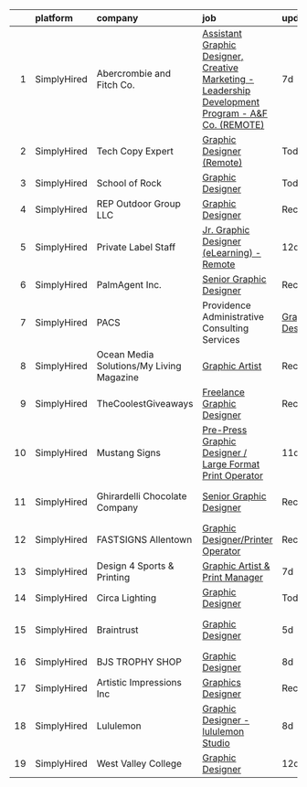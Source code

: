 

|    | platform    | company                                              | job                                                                                                                                                                                                             | update_time   | location           |
|---:|:------------|:-----------------------------------------------------|:----------------------------------------------------------------------------------------------------------------------------------------------------------------------------------------------------------------|:--------------|:-------------------|
|  1 | SimplyHired | Abercrombie and Fitch Co.                            | [Assistant Graphic Designer, Creative Marketing - Leadership Development Program - A&F Co. (REMOTE)](https://www.simplyhired.com/job/ojazwMRKXhkkqLM4Enx8fagD7xyjh2Y8NWxfQjavGrz0FVznsx3FWQ?q=graphic+designer) | 7d            | Columbus, OH       |
|  2 | SimplyHired | Tech Copy Expert                                     | [Graphic Designer (Remote)](https://www.simplyhired.com/job/tR-sCIBr-fH2dqMvPGhcQNO8X0K6YnyUBGEn5uifyHV5KJo3bLotBQ?q=graphic+designer)                                                                          | Today         | Remote             |
|  3 | SimplyHired | School of Rock                                       | [Graphic Designer](https://www.simplyhired.com/job/giseLqo5E5D4MCh15bh4A-LW75lEyTSAihXCe5KBTYv71X2OB_9Qrw?q=graphic+designer)                                                                                   | Today         | Lawrence, NJ       |
|  4 | SimplyHired | REP Outdoor Group LLC                                | [Graphic Designer](https://www.simplyhired.com/job/LyWXjyMcNIrgP79X5l1pytjgO2X3qq5Ey2_pUaCfeW0NxQd62xjn3w?q=graphic+designer)                                                                                   | Recently      | Saint Clair, MO    |
|  5 | SimplyHired | Private Label Staff                                  | [Jr. Graphic Designer (eLearning) -Remote](https://www.simplyhired.com/job/QMwTo1aw59wnDiX6gIWAyXYFTCVcUvUscWMwzpdBI0RMlv7V8W4knQ?q=graphic+designer)                                                           | 12d           | Austin, TX         |
|  6 | SimplyHired | PalmAgent Inc.                                       | [Senior Graphic Designer](https://www.simplyhired.com/job/aO6jXnl9diYppPH_n9uH1bU4OrSWzUf9kuLDw2iP855SOqYtBTiGXQ?q=graphic+designer)                                                                            | Recently      | Southlake, TX      |
|  7 | SimplyHired | PACS | Providence Administrative Consulting Services | [Graphic Designer](https://www.simplyhired.com/job/YkjBTrYfoJleChPk8MgwgixSyVJ3z5Jt0IuwqA7_wKPmZ06vdG6lFw?q=graphic+designer)                                                                                   | 5d            | Rocklin, CA        |
|  8 | SimplyHired | Ocean Media Solutions/My Living Magazine             | [Graphic Artist](https://www.simplyhired.com/job/lAfwKV-W7SUWKz9OMiIH1e2gCJWZXJFtxSiK7t37wIBHb9zp3I4I5A?q=graphic+designer)                                                                                     | Recently      | Stuart, FL         |
|  9 | SimplyHired | TheCoolestGiveaways                                  | [Freelance Graphic Designer](https://www.simplyhired.com/job/RLeVriDFQ-0N3S_bXsJCIexmjRXoQ3XP0WH5-IiM4cMpTwLU6dm8JQ?q=graphic+designer)                                                                         | Recently      | Remote             |
| 10 | SimplyHired | Mustang Signs                                        | [Pre-Press Graphic Designer / Large Format Print Operator](https://www.simplyhired.com/job/mno8aBaDzMgkNfoyf97gXb7VhfBBS8ksqU02rRJxpRbA5Vc_thrkJw?q=graphic+designer)                                           | 11d           | Kennewick, WA      |
| 11 | SimplyHired | Ghirardelli Chocolate Company                        | [Senior Graphic Designer](https://www.simplyhired.com/job/INZj1RwZuVtR5dWO0moJTYfQh93qPwaJ9-z_GSOgfq0IwO3ogwHI5g?q=graphic+designer)                                                                            | Recently      | San Leandro, CA    |
| 12 | SimplyHired | FASTSIGNS Allentown                                  | [Graphic Designer/Printer Operator](https://www.simplyhired.com/job/uTjzqSpwRCMhTfpy3c4dRDVji4qNunHlzhAM11W8uI2ENukkSN-kSA?q=graphic+designer)                                                                  | Recently      | Lehigh Valley, PA  |
| 13 | SimplyHired | Design 4 Sports & Printing                           | [Graphic Artist & Print Manager](https://www.simplyhired.com/job/JdwIxls-MI2xv-WYteCN9uOfxfWKLMfbweKbv4-j6sKASkNGqrQjOQ?q=graphic+designer)                                                                     | 7d            | Paola, KS          |
| 14 | SimplyHired | Circa Lighting                                       | [Graphic Designer](https://www.simplyhired.com/job/Y0EhB4RzBJGHsMueqS-tTjPNnb2qtEX1EHRGBbqmfYMSDMVRHdeNxw?q=graphic+designer)                                                                                   | Today         | Remote +1 location |
| 15 | SimplyHired | Braintrust                                           | [Graphic Designer](https://www.simplyhired.com/job/GoOSEIOMRa2sM2Q4iY0yk2rTy7kspGFSz7KLNc37xEuIAZQBcrIS_A?q=graphic+designer)                                                                                   | 5d            | San Francisco, CA  |
| 16 | SimplyHired | BJS TROPHY SHOP                                      | [Graphic Designer](https://www.simplyhired.com/job/jP5Y0jttl5jDGxznJtIUjqEHOcfRwGVghI3I91mXD946NcaIluP2eA?q=graphic+designer)                                                                                   | 8d            | Springfield, MO    |
| 17 | SimplyHired | Artistic Impressions Inc                             | [Graphics Designer](https://www.simplyhired.com/job/VVJMuPb9VxfDDUZ0PgXAOqOWiBpmBFYxKWYg_l4PWngf-wXWuEjTsw?q=graphic+designer)                                                                                  | Recently      | Hamilton, MT       |
| 18 | SimplyHired | Lululemon                                            | [Graphic Designer - lululemon Studio](https://www.simplyhired.com/job/QDdfRHQk7NB_eWzrljh_CpiepmhalH6J8nyLgMbAH_xZXknAOLCCwA?q=graphic+designer)                                                                | 8d            | Los Angeles, CA    |
| 19 | SimplyHired | West Valley College                                  | [Graphic Designer](https://www.simplyhired.com/job/VO6OcDgLP8r8OOPJayUjIJON4GtErYQ1pGXdcijuFJ-4isrxXMTNcA?q=graphic+designer)                                                                                   | 12d           | Saratoga, CA       |